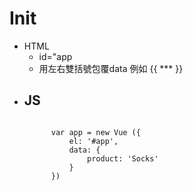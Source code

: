 # Init

- HTML
    - id="app
    - 用左右雙括號包覆data 例如 {{ *** }}		
- JS
	- 
  	<code>
		var app = new Vue ({
			el: '#app',
			data: {
				product: 'Socks'
			}
		})	
	</code>